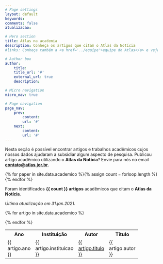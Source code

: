 ```yaml
---
# Page settings
layout: default
keywords:
comments: false
atualizacao:

# Hero section
title: Atlas na academia
description: Conheça os artigos que citam o Atlas da Notícia
#links: Conheça também a <a href='../equipe'>equipe do Atlas</a> e veja nossas <a href='../estatisticas'>análises</a>

# Author box
author:
    title:
    title_url: '#'
    external_url: true
    description:

# Micro navigation
micro_nav: true

# Page navigation
page_nav:
    prev:
        content:
        url: '#'
    next:
        content:
        url: '#'
---
```


Nesta seção é possível encontrar artigos e trabalhos acadêmicos cujos nossos dados ajudaram a subsidiar algum aspecto de pesquisa. Publicou artigo acadêmico utilizando o **Atlas da Notícia**? Envie para nós no email **contato@atlas.jor.br**.

{% for paper in site.data.academico %}{% assign count = forloop.length %}{% endfor %}


Foram identificados **{{ count }} artigos** acadêmicos que citam o **Atlas da Notícia**.

<em> Última atualização em 31.jan.2021.</em>

<table>
    <col width="20px" />
    <col width="50px" />
    <col width="50px" />
    <col width="50px" />
    <tr>  
    <th>Ano</th>
    <th>Instituição</th>
    <th>Autor</th>
    <th>Título</th>
    </tr>

{% for artigo in site.data.academico %}

<tr>
<td> {{ artigo.ano }}</td>
<td> {{ artigo.instituicao }}</td>
<td> <a href="{{ artigo.link }}" target="_blank">{{ artigo.titulo }}</a></td>
<td> {{ artigo.autor }}</td>
</tr>
{% endfor %}
</table>
